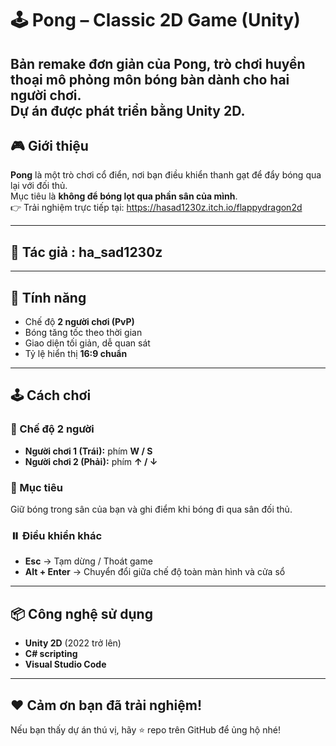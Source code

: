 # 🕹️ Pong – Classic 2D Game (Unity)  
Bản remake đơn giản của **Pong**, trò chơi huyền thoại mô phỏng môn bóng bàn dành cho hai người chơi.  
Dự án được phát triển bằng **Unity 2D**.
---
## 🎮 Giới thiệu  
**Pong** là một trò chơi cổ điển, nơi bạn điều khiển thanh gạt để đẩy bóng qua lại với đối thủ.  
Mục tiêu là **không để bóng lọt qua phần sân của mình**.  
👉 Trải nghiệm trực tiếp tại: https://hasad1230z.itch.io/flappydragon2d

---
## 🧠 Tác giả : **ha_sad1230z**
---
## 🧩 Tính năng  
- Chế độ **2 người chơi (PvP)**  
- Bóng tăng tốc theo thời gian  
- Giao diện tối giản, dễ quan sát  
- Tỷ lệ hiển thị **16:9 chuẩn**
---
## 🕹️ Cách chơi  
### 👥 Chế độ 2 người  
- **Người chơi 1 (Trái):** phím **W / S**  
- **Người chơi 2 (Phải):** phím **↑ / ↓**
### 🎯 Mục tiêu  
Giữ bóng trong sân của bạn và ghi điểm khi bóng đi qua sân đối thủ.  
### ⏸️ Điều khiển khác  
- **Esc** → Tạm dừng / Thoát game  
- **Alt + Enter** → Chuyển đổi giữa chế độ toàn màn hình và cửa sổ  
---
## 📦 Công nghệ sử dụng  
- **Unity 2D** (2022 trở lên)  
- **C# scripting**  
- **Visual Studio Code**  
---
## ❤️ Cảm ơn bạn đã trải nghiệm!  
Nếu bạn thấy dự án thú vị, hãy ⭐ repo trên GitHub để ủng hộ nhé!
